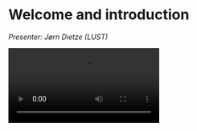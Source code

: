 # Welcome and introduction

*Presenter: Jørn Dietze (LUST)*

<video src="https://462000265.lumidata.eu/1day-20230505/recordings/00_Introduction.mp4" controls="controls">
</video>

